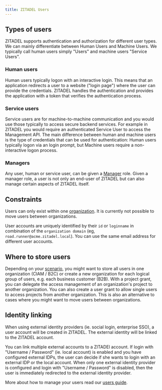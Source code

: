 ```yaml
---
title: ZITADEL Users
---
```


## Types of users

ZITADEL supports authentication and authorization for different user types.
We can mainly differentiate between Human Users and Machine Users.
We typically call human users simply "Users" and machine users "Service Users".

### Human users

Human users typically logon with an interactive login.
This means that an application redirects a user to a website ("login page") where the user can provide the credentials.
ZITADEL handles the authentication and provides the application with a token that verifies the authentication process.

### Service users

Service users are for machine-to-machine communication and you would use those typically to access secure backend services.
For example in ZITADEL you would require an authenticated Service User to access the Management API.
The main difference between human and machine users is the type of credentials that can be used for authentication: Human users typically logon via an login prompt, but Machine users require a non-interactive logon process.

### Managers

Any user, human or service user, can be given a [Manager](/concepts/structure/managers) role.
Given a manager role, a user is not only an end-user of ZITADEL but can also manage certain aspects of ZITADEL itself.

## Constraints

Users can only exist within one [organization](/concepts/structure/organizations).
It is currently not possible to move users between organizations.

User accounts are uniquely identified by their `id` or `loginname` in combination of the `organization domain` (eg, `road.runner@acme.zitadel.local`).
You can use the same email address for different user accounts.

## Where to store users

Depending on your [scenario](/guides/solution-scenarios/introduction), you might want to store all users in one organization (CIAM / B2C) or create a new organization for each logical group of users, e.g. each business customer (B2B).
With a project grant, you can delegate the access management of an organization's project to another organization.
You can also create a user grant to allow single users to access projects from another organization.
This is also an alternative to cases where you might want to move users between organizations.

## Identity linking

When using external identity providers (ie. social login, enterprise SSO), a user account will be created in ZITADEL.
The external identity will be linked to the ZITADEL account.

You can link multiple external accounts to a ZITADEl account.
If login with "Username / Password" (ie. local account) is enabled and you have configured external IDPs, the user can decide if she wants to login with an external IDP or the local account.
When only one external identity provider is configured and login with "Username / Password" is disabled, then the user is immediately redirected to the external identity provider.

More about how to manage your users read our [users guide](../../guides/manage/console/users).